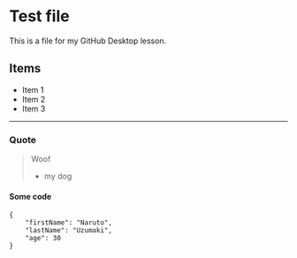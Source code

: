 # Test file

This is a file for my GitHub Desktop lesson.

## Items

* Item 1
* Item 2
* Item 3

----------------------------------------------

### Quote

> Woof
> - my dog

#### Some code

```
{
    "firstName": "Naruto",
    "lastName": "Uzumaki",
    "age": 30
}
```